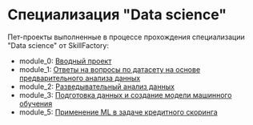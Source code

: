 # Специализация "Data science"

Пет-проекты выполненные в процессе прохождения специализации "Data science" от SkillFactory:

  - module_0: [Вводный проект](https://github.com/AlexG888/skillfactory_rds/tree/master/module_0)
  - module_1: [Ответы на вопросы по датасету на основе предварительного анализа данных](https://github.com/AlexG888/skillfactory_rds/tree/master/module_1)
  - module_2: [Разведывательный анализ данных](https://github.com/AlexG888/skillfactory_rds/tree/master/module_2)
  - module_3: [Подготовка данных и создание модели машинного обучения](https://github.com/AlexG888/skillfactory_rds/tree/master/module_3)
  - module_5: [Применение ML в задаче кредитного скоринга](https://github.com/AlexG888/skillfactory_rds/tree/master/module_5)